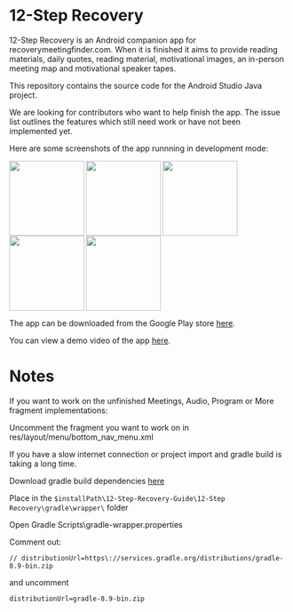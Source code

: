# 12-Step Recovery

12-Step Recovery is an Android companion app for recoverymeetingfinder.com. When it is finished it aims to provide reading materials, daily quotes, reading material, motivational images, an in-person meeting map and motivational speaker tapes.

This repository contains the source code for the Android Studio Java project.

We are looking for contributors who want to help finish the app. The issue list outlines the features which still need work or have not been implemented yet.

Here are some screenshots of the app runnning in development mode:

<img align='left' src='https://drive.google.com/uc?id=1wZGnJRKgVwqRjS_8PxRQfcI_8TUeUGV6' width='135'>
<img align='left' src='https://drive.google.com/uc?id=1hcHJoGvl8joUgJt66GMz8RhRSvwPsp4E' width='135'>
<img align='left' src='https://drive.google.com/uc?id=1CxvOFjjTj3Chsnuh7tPCo59j_-dzYWnw' width='135'>
<img align='left' src='https://drive.google.com/uc?id=1FolLCsYd05dBLEfzpOIKY4PV-_BHddFR' width='135'>
<img src='https://drive.google.com/uc?id=14LWpkYGTxzFeXYpwHZoiCNKUQHy3KNLk' width='135'>

The app can be downloaded from the Google Play store [here](https://play.google.com/store/apps/details?id=com.citex.twelve_step_recovery).

You can view a demo video of the app [here](https://www.youtube.com/watch?v=hT3zR4pld-w).

# Notes

If you want to work on the unfinished Meetings, Audio, Program or More fragment implementations:

Uncomment the fragment you want to work on in res/layout/menu/bottom_nav_menu.xml

If you have a slow internet connection or project import and gradle build is taking a long time.

Download gradle build dependencies [here](https://services.gradle.org/distributions/gradle-8.9-bin.zip)

Place in the  `$installPath\12-Step-Recovery-Guide\12-Step Recovery\gradle\wrapper\` folder

Open Gradle Scripts\gradle-wrapper.properties

Comment out:

```
// distributionUrl=https\://services.gradle.org/distributions/gradle-8.9-bin.zip
```

and uncomment 

```
distributionUrl=gradle-8.9-bin.zip
```

